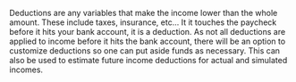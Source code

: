 Deductions are any variables that make the income lower than the whole amount. These include taxes, insurance, etc... It it touches the paycheck before it hits your bank account, it is a deduction. As not all deductions are applied to income before it hits the bank account, there will be an option to customize deductions so one can put aside funds as necessary. This can also be used to estimate future income deductions for actual and simulated incomes.